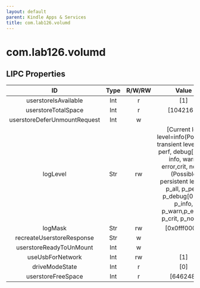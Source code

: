 ```yaml
---
layout: default
parent: Kindle Apps & Services
title: com.lab126.volumd
---
```


# com.lab126.volumd

## LIPC Properties

| ID                           | Type | R/W/RW | Value                                                                                                                                                                                                     | Description |
|:----------------------------:|:----:|:------:|:---------------------------------------------------------------------------------------------------------------------------------------------------------------------------------------------------------:|:-----------:|
| userstoreIsAvailable         | Int  | r      | [1]                                                                                                                                                                                                       | TODO        |
| userstoreTotalSpace          | Int  | r      | [1042168]                                                                                                                                                                                                 | TODO        |
| userstoreDeferUnmountRequest | Int  | w      |                                                                                                                                                                                                           | TODO        |
| logLevel                     | Str  | rw     | [Current log level=info(Possible transient levels: all, perf, debug[9-0], info, warn, error,crit, none)(Possible persistent levels: p_all, p_perf, p_debug[0-9], p_info, p_warn,p_error, p_crit, p_none)] | TODO        |
| logMask                      | Str  | rw     | [0x0fff0000]                                                                                                                                                                                              | TODO        |
| recreateUserstoreResponse    | Str  | w      |                                                                                                                                                                                                           | TODO        |
| userstoreReadyToUnMount      | Int  | w      |                                                                                                                                                                                                           | TODO        |
| useUsbForNetwork             | Int  | rw     | [1]                                                                                                                                                                                                       | TODO        |
| driveModeState               | Int  | r      | [0]                                                                                                                                                                                                       | TODO        |
| userstoreFreeSpace           | Int  | r      | [646248]                                                                                                                                                                                                  | TODO        |